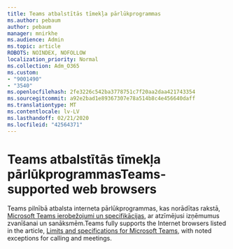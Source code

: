 ```yaml
---
title: Teams atbalstītās tīmekļa pārlūkprogrammas
ms.author: pebaum
author: pebaum
manager: mnirkhe
ms.audience: Admin
ms.topic: article
ROBOTS: NOINDEX, NOFOLLOW
localization_priority: Normal
ms.collection: Adm_O365
ms.custom:
- "9001490"
- "3540"
ms.openlocfilehash: 2fe3226c542ba3778751c7f20aa2daa421743354
ms.sourcegitcommit: a92e2bad1e89367307e78a514b8c4e456640daff
ms.translationtype: MT
ms.contentlocale: lv-LV
ms.lasthandoff: 02/21/2020
ms.locfileid: "42564371"
---
```

# <a name="teams-supported-web-browsers"></a><span data-ttu-id="ce7b3-102">Teams atbalstītās tīmekļa pārlūkprogrammas</span><span class="sxs-lookup"><span data-stu-id="ce7b3-102">Teams-supported web browsers</span></span>

<span data-ttu-id="ce7b3-103">Teams pilnībā atbalsta interneta pārlūkprogrammas, kas norādītas rakstā, [Microsoft Teams ierobežojumi un specifikācijas](https://docs.microsoft.com/en-us/microsoftteams/limits-specifications-teams#browsers), ar atzīmējusi izņēmumus zvanīšanai un sanāksmēm.</span><span class="sxs-lookup"><span data-stu-id="ce7b3-103">Teams fully supports the Internet browsers listed in the article, [Limits and specifications for Microsoft Teams](https://docs.microsoft.com/en-us/microsoftteams/limits-specifications-teams#browsers), with noted exceptions for calling and meetings.</span></span>